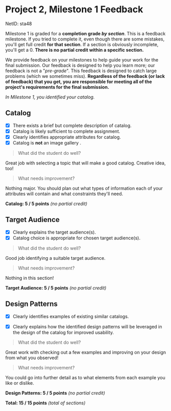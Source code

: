 # Project 2, Milestone 1 Feedback

NetID: sta48

Milestone 1 is graded for a **completion grade _by section_**. This is a feedback milestone. If you tried to complete it, even though there are some mistakes, you'll get full credit **for that section**. If a section is obviously incomplete, you'll get a 0. **There is no partial credit within a specific section.**

We provide feedback on your milestones to help guide your work for the final submission. Our feedback is designed to help you learn more; our feedback is not a "_pre-grade_". This feedback is designed to catch large problems (which we sometimes miss). **Regardless of the feedback (or lack of feedback) that you get, you are responsible for meeting all of the project's requirements for the final submission.**

_In Milestone 1, you identified your catalog._

## Catalog
- [x] There exists a brief but complete description of catalog.
- [x] Catalog is likely sufficient to complete assignment.
- [x] Clearly identifies appropriate attributes for catalog.
- [x] Catalog is **not** an image gallery .

> What did the student do well?

Great job with selecting a topic that will make a good catalog. Creative idea, too!

> What needs improvement?

Nothing major. You should plan out what types of information each of your attributes will contain and what constraints they'll need.

**Catalog: 5 / 5 points** _(no partial credit)_


## Target Audience
- [x] Clearly explains the target audience(s).
- [x] Catalog choice is appropriate for chosen target audience(s).

> What did the student do well?

Good job identifying a suitable target audience.

> What needs improvement?

Nothing in this section!

**Target Audience: 5 / 5 points** _(no partial credit)_


## Design Patterns
- [x] Clearly identifies examples of existing similar catalogs.
- [x] Clearly explains how the identified design patterns will be leveraged in the design of the catalog for improved usability.


> What did the student do well?

Great work with checking out a few examples and improving on your design from what you observed!

> What needs improvement?

You could go into further detail as to what elements from each example you like or dislike.

**Design Patterns: 5 / 5 points** _(no partial credit)_


**Total: 15 / 15 points** _(total of sections)_
